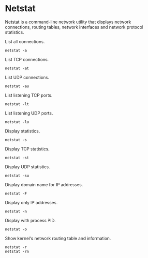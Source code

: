 # Netstat

[Netstat](https://en.wikipedia.org/wiki/Netstat) is a command-line network utility that displays network connections, routing tables, network interfaces and network protocol statistics.

List all connections.
```
netstat -a
```

List TCP connections.
```
netstat -at
```

List UDP connections.
```
netstat -au
```

List listening TCP ports.
```
netstat -lt
```

List listening UDP ports.
```
netstat -lu
```

Display statistics.
```
netstat -s
```

Display TCP statistics.
```
netstat -st
```

Display UDP statistics.
```
netstat -su
```

Display domain name for IP addresses.
```
netstat -F
```

Display only IP addresses.
```
netstat -n
```

Display with process PID.
```
netstat -o
```

Show kernel's network routing table and information.
```
netstat -r
netstat -rn
```
